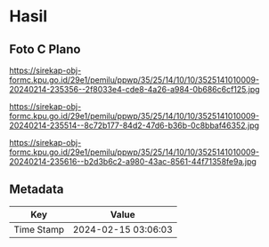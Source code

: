 # Hasil

## Foto C Plano

https://sirekap-obj-formc.kpu.go.id/29e1/pemilu/ppwp/35/25/14/10/10/3525141010009-20240214-235356--2f8033e4-cde8-4a26-a984-0b686c6cf125.jpg

https://sirekap-obj-formc.kpu.go.id/29e1/pemilu/ppwp/35/25/14/10/10/3525141010009-20240214-235514--8c72b177-84d2-47d6-b36b-0c8bbaf46352.jpg

https://sirekap-obj-formc.kpu.go.id/29e1/pemilu/ppwp/35/25/14/10/10/3525141010009-20240214-235616--b2d3b6c2-a980-43ac-8561-44f71358fe9a.jpg


## Metadata

| Key        | Value               |
| ---------- | ------------------- |
| Time Stamp | 2024-02-15 03:06:03 |



